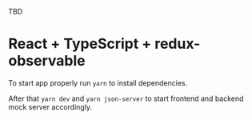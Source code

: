 TBD
# React + TypeScript + redux-observable 

To start app properly run `yarn` to install dependencies. 

After that `yarn dev` and `yarn json-server` to start frontend and backend mock server accordingly.
